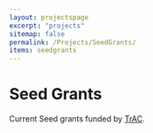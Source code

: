 ```yaml
---
layout: projectspage
excerpt: "projects"
sitemap: false
permalink: /Projects/SeedGrants/
items: seedgrants
---
```


# Seed Grants

Current Seed grants funded by [TrAC](https://www.trac-ai.iastate.edu/).

